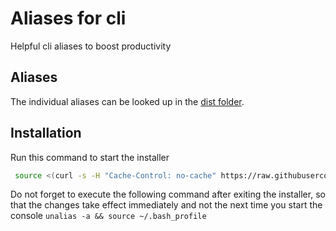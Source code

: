 # Aliases for cli
Helpful cli aliases to boost productivity

## Aliases
The individual aliases can be looked up in the [dist folder](https://github.com/doxsch/cli_aliases/tree/master/dist/bash).



## Installation
Run this command to start the installer
``` bash
 source <(curl -s -H "Cache-Control: no-cache" https://raw.githubusercontent.com/doxsch/cli_aliases/master/dist/bash/install.sh)
 ```

Do not forget to execute the following command after exiting the installer, so that the changes take effect immediately and not the next time you start the console
`unalias -a && source ~/.bash_profile`
